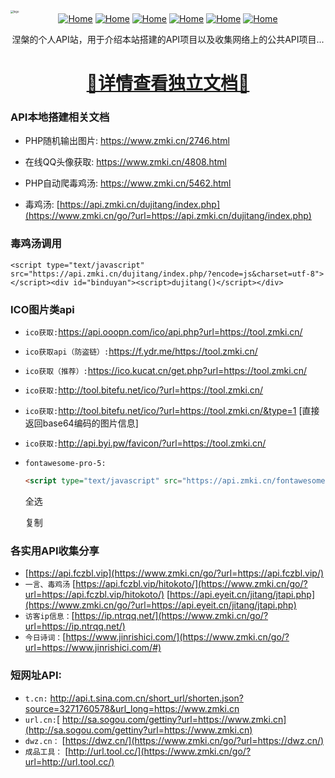

<div style=""><img src="https://cdn.jsdelivr.net/gh/love2wind/cloudimg/img/8232568c4d71eda28b91fd21b0376aeb.png" alt="logo" style="zoom:30%;margin:0px auto;algin:center;display:block;" /></div>

<div style="text-align:center;"><a href='https://love2wind.cn/'><img src="https://img.shields.io/badge/Copyright-love2wind-blueviolet?style=flat" referrerpolicy="no-referrer" alt="Home"></a> <a href='https://docsify.js.org/'><img src="https://img.shields.io/badge/build-docsify-blue?style=flat" referrerpolicy="no-referrer" alt="Home"></a> <a href='https://github.com/'><img src="https://img.shields.io/badge/Power-Github-success?style=flat" referrerpolicy="no-referrer" alt="Home"></a> <a href='https://vercel.com/'><img src="https://img.shields.io/badge/Release-Vercel-9cf?style=flat" referrerpolicy="no-referrer" alt="Home"></a> <a href='https://docsify.js.org/#/zh-cn/themes/'><img src="https://img.shields.io/badge/LANG-PHP&HTML-yellow?style=flat" referrerpolicy="no-referrer" alt="Home"></a> <a href='https://docsify.js.org/#/zh-cn/themes/'><img src="https://img.shields.io/badge/Theme-Vue&Dark-orange?style=flat" referrerpolicy="no-referrer" alt="Home"></a></div>

<p class="warn" style="text-align:center;">涅槃的个人API站，用于介绍本站搭建的API项目以及收集网络上的公共API项目...</p>



<h1 class="warn" style="text-align:center;"><a href='https://love2wind.com/api/'>🚀详情查看独立文档🚀</a></h1>

### API本地搭建相关文档

- PHP随机输出图片: https://www.zmki.cn/2746.html
- 在线QQ头像获取: https://www.zmki.cn/4808.html
- PHP自动爬毒鸡汤: https://www.zmki.cn/5462.html



- 毒鸡汤: [https://api.zmki.cn/dujitang/index.php](https://www.zmki.cn/go/?url=https://api.zmki.cn/dujitang/index.php)

### 毒鸡汤调用

```
<script type="text/javascript" src="https://api.zmki.cn/dujitang/index.php/?encode=js&charset=utf-8"></script><div id="binduyan"><script>dujitang()</script></div>
```

### ICO图片类api

- `ico获取:`https://api.ooopn.com/ico/api.php?url=https://tool.zmki.cn/

- `ico获取api（防盗链）:`https://f.ydr.me/https://tool.zmki.cn/

- `ico获取（推荐）:`https://ico.kucat.cn/get.php?url=https://tool.zmki.cn/

- `ico获取:`http://tool.bitefu.net/ico/?url=https://tool.zmki.cn/

- `ico获取:`http://tool.bitefu.net/ico/?url=https://tool.zmki.cn/&type=1 [直接返回base64编码的图片信息]

- `ico获取:`http://api.byi.pw/favicon/?url=https://tool.zmki.cn/

- `fontawesome-pro-5:`

  

  ```html
  <script type="text/javascript" src="https://api.zmki.cn/fontawesomepro5/js/all.min.js"></script><link rel="https://api.zmki.cn/fontawesomepro5/css/all.min.css" type="text/css" media="all" />
  ```

  全选

  复制

### 各实用API收集分享

- [https://api.fczbl.vip](https://www.zmki.cn/go/?url=https://api.fczbl.vip/)
- `一言、毒鸡汤`
  [https://api.fczbl.vip/hitokoto/](https://www.zmki.cn/go/?url=https://api.fczbl.vip/hitokoto/)
  [https://api.eyeit.cn/jitang/jtapi.php](https://www.zmki.cn/go/?url=https://api.eyeit.cn/jitang/jtapi.php)
- `访客ip信息：`[https://ip.ntrqq.net/](https://www.zmki.cn/go/?url=https://ip.ntrqq.net/)
- `今日诗词：`[https://www.jinrishici.com/](https://www.zmki.cn/go/?url=https://www.jinrishici.com/#)

### 短网址API:

- `t.cn:` http://api.t.sina.com.cn/short_url/shorten.json?source=3271760578&url_long=https://www.zmki.cn
- `url.cn:`[ http://sa.sogou.com/gettiny?url=https://www.zmki.cn](http://sa.sogou.com/gettiny?url=https://www.zmki.cn)
- `dwz.cn：` [https://dwz.cn/](https://www.zmki.cn/go/?url=https://dwz.cn/)
- `成品工具：` [http://url.tool.cc/](https://www.zmki.cn/go/?url=http://url.tool.cc/)
